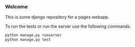 ### Welcome

This is some django repository for a pages webapp.

To run the tests or run the server use the following commands.

``` bash
python manage.py runserver
python manage.py test
```
